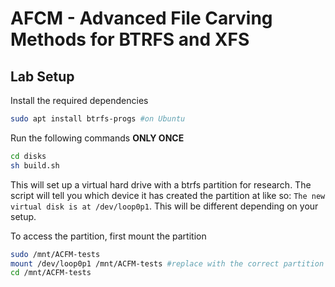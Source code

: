 # AFCM - Advanced File Carving Methods for BTRFS and XFS

## Lab Setup

Install the required dependencies
```sh
sudo apt install btrfs-progs #on Ubuntu
```

Run the following commands **ONLY ONCE**
```sh
cd disks
sh build.sh
```
This will set up a virtual hard drive with a btrfs partition for research. The script will tell you which device it has created the partition at like so:
`The new virtual disk is at /dev/loop0p1`. This will be different depending on your setup.

To access the partition, first mount the partition
```sh
sudo /mnt/ACFM-tests
mount /dev/loop0p1 /mnt/ACFM-tests #replace with the correct partition
cd /mnt/ACFM-tests
```